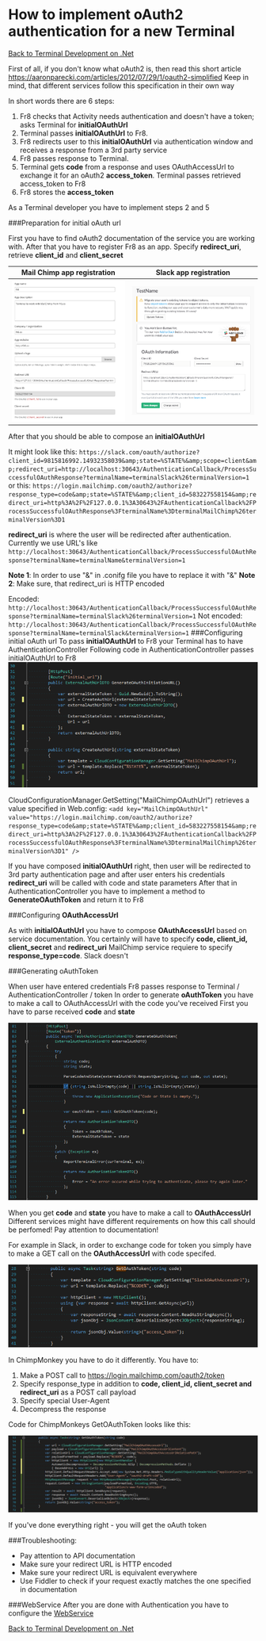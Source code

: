# How to implement oAuth2 authentication for a new Terminal

[Back to Terminal Development on .Net](../DevGuide_DotNet.md)

First of all, if you don't know what oAuth2 is, then read this short article https://aaronparecki.com/articles/2012/07/29/1/oauth2-simplified
Keep in mind, that different services follow this specification in their own way

In short words there are 6 steps:

1. Fr8 checks that Activity needs authentication and doesn't have a token; asks Terminal for **initialOAuthUrl**
2. Terminal passes **initialOAuthUrl** to Fr8.
3. Fr8 redirects user to this **initialOAuthUrl** via authentication window and receives a response from a 3rd party service
4. Fr8 passes response to Terminal. 
5. Terminal gets **code** from a response and uses OAuthAccessUrl to exchange it for an oAuth2 **access_token**. Terminal passes retrieved access_token to Fr8
6. Fr8 stores the **access_token**

As a Terminal developer you have to implement steps 2 and 5

###Preparation for initial oAuth url

First you have to find oAuth2 documentation of the service you are working with.
After that you have to register Fr8 as an app. Specify **redirect_uri**, retrieve **client_id** and **client_secret**

| Mail Chimp app registration   |      Slack app registration      |
|----------|:-------------:|
|![](../../../../../Docs/img/TerminalDeveloping-Authentication.md-1.png) |  ![](../../../../../Docs/img/TerminalDeveloping-Authentication.md-2.png) | 

After that you should be able to compose an **initialOAuthUrl**

It might look like this: 
`https://slack.com/oauth/authorize?client_id=9815816992.14932358039&amp;state=%STATE%&amp;scope=client&amp;redirect_uri=http://localhost:30643/AuthenticationCallback/ProcessSuccessfulOAuthResponse?terminalName=terminalSlack%26terminalVersion=1`
or this: 
`https://login.mailchimp.com/oauth2/authorize?response_type=code&amp;state=%STATE%&amp;client_id=583227558154&amp;redirect_uri=http%3A%2F%2F127.0.0.1%3A30643%2FAuthenticationCallback%2FProcessSuccessfulOAuthResponse%3FterminalName%3DterminalMailChimp%26terminalVersion%3D1`

**redirect_uri** is where the user will be redirected after authentication. Currently we use URL's like `http://localhost:30643/AuthenticationCallback/ProcessSuccessfulOAuthResponse?terminalName=terminalName&terminalVersion=1`

**Note 1**: In order to use "&" in .conifg file you have to replace it with "&amp;"
**Note 2**: Make sure, that  redirect_uri is HTTP encoded


Encoded: ` http://localhost:30643/AuthenticationCallback/ProcessSuccessfulOAuthResponse?terminalName=terminalSlack%26terminalVersion=1 `
Not encoded: ` http://localhost:30643/AuthenticationCallback/ProcessSuccessfulOAuthResponse?terminalName=terminalSlack&terminalVersion=1 `
###Configuring initial oAuth url
To pass **initialOAuthUrl** to Fr8 your Terminal has to have AuthenticationController
Following code in AuthenticationController passes initialOAuthUrl to Fr8
![](../../../../../Docs/img/TerminalDeveloping-Authentication.md-3.png)

CloudConfigurationManager.GetSetting("MailChimpOAuthUrl") retrieves a value specified in Web.config:
`<add key="MailChimpOAuthUrl" value="https://login.mailchimp.com/oauth2/authorize?response_type=code&amp;state=%STATE%&amp;client_id=583227558154&amp;redirect_uri=http%3A%2F%2F127.0.0.1%3A30643%2FAuthenticationCallback%2FProcessSuccessfulOAuthResponse%3FterminalName%3DterminalMailChimp%26terminalVersion%3D1" />`

If you have composed  **initialOAuthUrl** right, then user will be redirected to 3rd party authentication page and after user enters his credentials **redirect_uri** will be called with code and state parameters
After that in AuthenticationController you have to implement a method to **GenerateOAuthToken** and return it to Fr8 

###Configuring **OAuthAccessUrl**

As with **initialOAuthUrl** you have to compose **OAuthAccessUrl** based on service documentation.
You certainly will have to specify **code, client_id, client_secret** and **redirect_uri**
MailChimp service requiere to specify **response_type=code**. Slack doesn't 

###Generating oAuthToken

When user have entered credentials Fr8 passes response to Terminal / AuthenticationController / token
In order to generate **oAuthToken** you have to make a call to OAuthAccessUrl with the code you've received
First you have to parse received **code** and **state**

![](../../../../../Docs/img/TerminalDeveloping-Authentication.md-4.png)

When you get **code** and **state** you have to make a call to **OAuthAccessUrl**
Different services might have different requirements on how this call should be perfomed! 
Pay attention to documentation!

For example in Slack, in order to exchange code for token you simply have to make a GET call on the **OAuthAccessUrl** with code specifed.

![](../../../../../Docs/img/TerminalDeveloping-Authentication.md-5.png)

In ChimpMonkey you have to do it differently.
You have to:
1. Make a POST call to https://login.mailchimp.com/oauth2/token
2. Specify response_type in addition to **code, client_id,  client_secret and  redirect_uri** as a POST call payload
3. Specify special User-Agent 
4. Decompress the response

Code for ChimpMonkeys GetOAuthToken looks like this:

![](../../../../../Docs/img/TerminalDeveloping-Authentication.md-6.png)

If you've done everything right - you will get the oAuth token 

###Troubleshooting:
- Pay attention to API documentation
- Make sure your redirect URL is HTTP encoded
- Make sure your redirect URL is equivalent everywhere
- Use Fiddler to check if your request exactly matches the one specified in documentation


###WebService
After you are done with Authentication you have to configure the [WebService](TerminalDeveloping-AddingAWebService.md) 

[Back to Terminal Development on .Net](../DevGuide_DotNet.md)
